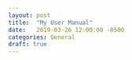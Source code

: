 ```yaml
---
layout: post
title:  "My User Manual"
date:   2019-03-26 12:00:00 -0500
categories: General
draft: true
---
```

